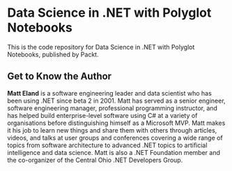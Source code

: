 # Data Science in .NET with Polyglot Notebooks

<!-- Book image coming soon -->

This is the code repository for Data Science in .NET with Polyglot Notebooks, published by Packt.

<!-- Book details coming soon -->

## Get to Know the Author
**Matt Eland**
is a software engineering leader and data scientist who has been using .NET since beta 2 in 2001. Matt has served as a senior engineer, software engineering manager, professional programming instructor, and has helped build enterprise-level software using C# at a variety of organisations before distinguishing himself as a Microsoft MVP.
Matt makes it his job to learn new things and share them with others through articles, videos, and talks at user groups and conferences covering a wide range of topics from software architecture to advanced .NET topics to artificial intelligence and data science. Matt is also a .NET Foundation member and the co-organizer of the Central Ohio .NET Developers Group.
